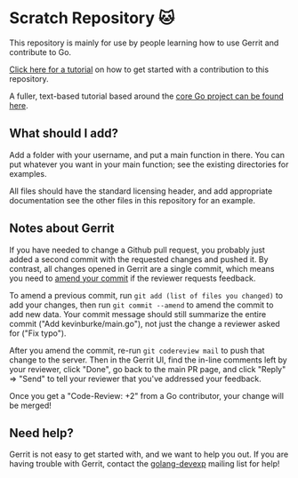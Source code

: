 # Scratch Repository 🐱

This repository is mainly for use by people learning how to use Gerrit and
contribute to Go.

[Click here for a tutorial][gophercon-tutorial] on how to get started with a
contribution to this repository.

A fuller, text-based tutorial based around the [core Go project can be found
here][core-go-tutorial].

## What should I add?

Add a folder with your username, and put a main function in there. You can
put whatever you want in your main function; see the existing directories for
examples.

All files should have the standard licensing header, and add appropriate
documentation see the other files in this repository for an example.

## Notes about Gerrit

If you have needed to change a Github pull request, you probably just added a
second commit with the requested changes and pushed it. By contrast, all changes
opened in Gerrit are a single commit, which means you need to [amend your
commit][amend] if the reviewer requests feedback.

[amend]: http://www.joinfu.com/2013/06/pushing-revisions-to-a-gerrit-code-review/

To amend a previous commit, run `git add (list of files you changed)` to add
your changes, then run `git commit --amend` to amend the commit to add new
data. Your commit message should still summarize the entire commit ("Add
kevinburke/main.go"), not just the change a reviewer asked for ("Fix typo").

After you amend the commit, re-run `git codereview mail` to push that change
to the server. Then in the Gerrit UI, find the in-line comments left by your
reviewer, click "Done", go back to the main PR page, and click "Reply" => "Send"
to tell your reviewer that you've addressed your feedback.

Once you get a "Code-Review: +2" from a Go contributor, your change will be
merged!

## Need help?

Gerrit is not easy to get started with, and we want to help you out. If you are
having trouble with Gerrit, contact the [golang-devexp][devexp] mailing list for
help!

[gophercon-tutorial]: https://golang.org/s/gophercon2017
[core-go-tutorial]: https://golang.org/doc/contribute.html
[devexp]: https://groups.google.com/forum/#!forum/golang-devexp
